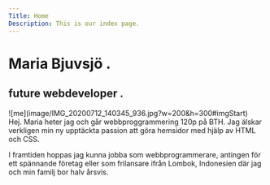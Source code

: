 ```yaml
---
Title: Home
Description: This is our index page.
---
```

Maria Bjuvsjö . 
==========================
future webdeveloper .
--------------------------
<div class="start-content" markdown="1">
![me](image/IMG_20200712_140345_936.jpg?w=200&h=300#imgStart)
<div class="main-text" markdown="1">
Hej.  Maria heter jag och går webbproggrammering 120p på BTH. Jag älskar verkligen min ny upptäckta passion att göra hemsidor med hjälp av HTML och CSS.

I framtiden hoppas jag kunna jobba som webbprogrammerare, antingen för ett spännande företag eller som frilansare ifrån Lombok, Indonesien där jag och min familj bor halv årsvis.
</div>
</div>
